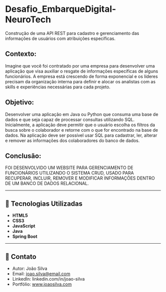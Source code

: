 # Desafio_EmbarqueDigital-NeuroTech
Construção de uma API REST para cadastro e gerenciamento das informações de usuários com atribuições específicas.

## Contexto:
Imagine que você foi contratado por uma empresa para desenvolver uma aplicação que
visa auxiliar o resgate de informações específicas de alguns funcionários. A empresa está
crescendo de forma exponencial e os líderes precisam da organização interna para definir e
alocar os analistas com as skills e experiências necessárias para cada projeto.

## Objetivo:
Desenvolver uma aplicação em Java ou Python que consuma uma base de dados e que
seja capaz de processar consultas utilizando SQL. Inicialmente, a aplicação deve permitir
que o usuário escolha os filtros da busca sobre o colaborador e retorne com o que for
encontrado na base de dados.
Na aplicação deve ser possível usar SQL para cadastrar, ler, alterar e remover as informações
dos colaboradores do banco de dados.

## Conclusão:
FOI DESENVOLVIDO UM WEBSITE PARA GERENCIAMENTO DE FUNCIONÁRIOS UTILIZANDO O SISTEMA CRUD,
USADO PARA RECUPERAR, INCLUIR, REMOVER E MODIFICAR INFORMAÇÕES DENTRO DE UM BANCO DE DADOS RELACIONAL.

---

## 🚀 Tecnologias Utilizadas

- **HTML5**
- **CSS3**
- **JavaScript**
- **Java**
- **Spring Boot**

---

## 📧 Contato

- Autor: João Silva
- Email: joao.silva@email.com
- LinkedIn: linkedin.com/in/joao-silva
- Portfólio: www.joaosilva.com
